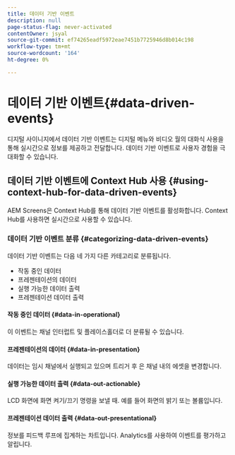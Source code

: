 ```yaml
---
title: 데이터 기반 이벤트
description: null
page-status-flag: never-activated
contentOwner: jsyal
source-git-commit: ef74265eadf5972eae7451b7725946d8b014c198
workflow-type: tm+mt
source-wordcount: '164'
ht-degree: 0%

---
```



# 데이터 기반 이벤트{#data-driven-events}

디지털 사이니지에서 데이터 기반 이벤트는 디지털 메뉴와 비디오 월의 대화식 사용을 통해 실시간으로 정보를 제공하고 전달합니다. 데이터 기반 이벤트로 사용자 경험을 극대화할 수 있습니다.

## 데이터 기반 이벤트에 Context Hub 사용 {#using-context-hub-for-data-driven-events}

AEM Screens은 Context Hub를 통해 데이터 기반 이벤트를 활성화합니다. Context Hub를 사용하면 실시간으로 사용할 수 있습니다.

### 데이터 기반 이벤트 분류 {#categorizing-data-driven-events}

데이터 기반 이벤트는 다음 네 가지 다른 카테고리로 분류됩니다.

* 작동 중인 데이터
* 프레젠테이션의 데이터
* 실행 가능한 데이터 출력
* 프레젠테이션 데이터 출력

#### 작동 중인 데이터 {#data-in-operational}

이 이벤트는 채널 인터럽트 및 플레이스홀더로 더 분류될 수 있습니다.

#### 프레젠테이션의 데이터 {#data-in-presentation}

데이터는 임시 채널에서 실행되고 있으며 트리거 후 은 채널 내의 에셋을 변경합니다.

#### 실행 가능한 데이터 출력 {#data-out-actionable}

LCD 화면에 화면 켜기/끄기 명령을 보낼 때. 예를 들어 화면의 밝기 또는 볼륨입니다.

#### 프레젠테이션 데이터 출력 {#data-out-presentational}

정보를 피드백 루프에 집계하는 차트입니다. Analytics를 사용하여 이벤트를 평가하고 알립니다.
